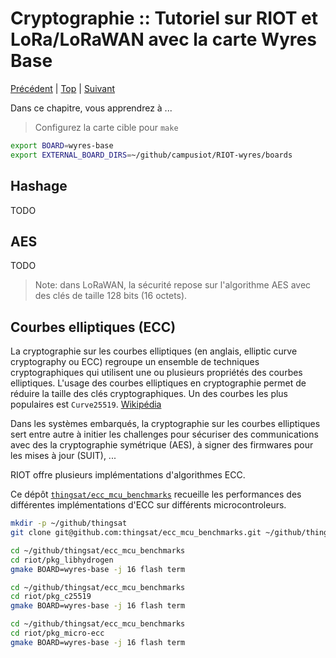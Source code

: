 # Cryptographie :: Tutoriel sur RIOT et LoRa/LoRaWAN avec la carte Wyres Base

[Précédent](09.md) | [Top](README.md) |  [Suivant](11.md)

Dans ce chapitre, vous apprendrez à ...

> Configurez la carte cible pour `make`
```bash
export BOARD=wyres-base
export EXTERNAL_BOARD_DIRS=~/github/campusiot/RIOT-wyres/boards
```

## Hashage

TODO

## AES

TODO

> Note: dans LoRaWAN, la sécurité repose sur l'algorithme AES avec des clés de taille 128 bits (16 octets).

## Courbes elliptiques (ECC)

La cryptographie sur les courbes elliptiques (en anglais, elliptic curve cryptography ou ECC) regroupe un ensemble de techniques cryptographiques qui utilisent une ou plusieurs propriétés des courbes elliptiques. L'usage des courbes elliptiques en cryptographie permet de réduire la taille des clés cryptographiques. Un des courbes les plus populaires est `Curve25519`. [Wikipédia](https://fr.wikipedia.org/wiki/Cryptographie_sur_les_courbes_elliptiques)

Dans les systèmes embarqués, la cryptographie sur les courbes elliptiques sert entre autre à initier les challenges pour sécuriser des communications avec des la cryptographie symétrique (AES), à signer des firmwares pour les mises à jour (SUIT), ...

RIOT offre plusieurs implémentations d'algorithmes ECC.

Ce dépôt [`thingsat/ecc_mcu_benchmarks`](https://github.com/thingsat/ecc_mcu_benchmarks) recueille les performances des différentes implémentations d'ECC sur différents microcontroleurs.

```bash
mkdir -p ~/github/thingsat
git clone git@github.com:thingsat/ecc_mcu_benchmarks.git ~/github/thingsat/ecc_mcu_benchmarks
```

```bash
cd ~/github/thingsat/ecc_mcu_benchmarks
cd riot/pkg_libhydrogen
gmake BOARD=wyres-base -j 16 flash term
```


```bash
cd ~/github/thingsat/ecc_mcu_benchmarks
cd riot/pkg_c25519
gmake BOARD=wyres-base -j 16 flash term
```

```bash
cd ~/github/thingsat/ecc_mcu_benchmarks
cd riot/pkg_micro-ecc
gmake BOARD=wyres-base -j 16 flash term
```